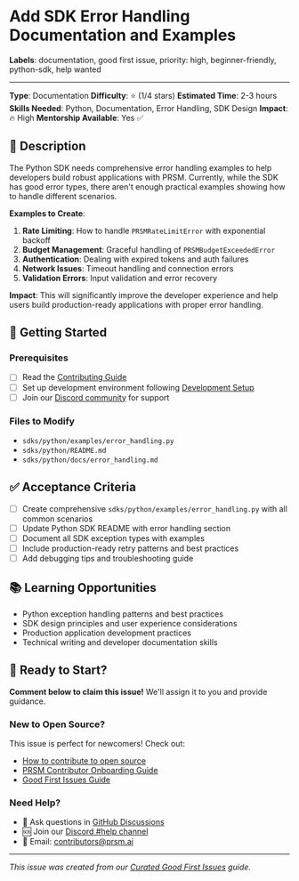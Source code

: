# Add SDK Error Handling Documentation and Examples

**Labels**: documentation, good first issue, priority: high, beginner-friendly, python-sdk, help wanted

---
**Type**: Documentation
**Difficulty**: ⭐ (1/4 stars)
**Estimated Time**: 2-3 hours
**Skills Needed**: Python, Documentation, Error Handling, SDK Design
**Impact**: 🔥 High
**Mentorship Available**: Yes ✅

## 📝 Description

The Python SDK needs comprehensive error handling examples to help developers build robust applications with PRSM. Currently, while the SDK has good error types, there aren't enough practical examples showing how to handle different scenarios.

**Examples to Create**:
1. **Rate Limiting**: How to handle `PRSMRateLimitError` with exponential backoff
2. **Budget Management**: Graceful handling of `PRSMBudgetExceededError`
3. **Authentication**: Dealing with expired tokens and auth failures
4. **Network Issues**: Timeout handling and connection errors
5. **Validation Errors**: Input validation and error recovery

**Impact**: This will significantly improve the developer experience and help users build production-ready applications with proper error handling.

## 🚀 Getting Started

### Prerequisites
- [ ] Read the [Contributing Guide](CONTRIBUTING.md)
- [ ] Set up development environment following [Development Setup](docs/DEVELOPMENT_SETUP.md)
- [ ] Join our [Discord community](https://discord.gg/prsm-ai) for support

### Files to Modify
- `sdks/python/examples/error_handling.py`
- `sdks/python/README.md`
- `sdks/python/docs/error_handling.md`

## ✅ Acceptance Criteria

- [ ] Create comprehensive `sdks/python/examples/error_handling.py` with all common scenarios
- [ ] Update Python SDK README with error handling section
- [ ] Document all SDK exception types with examples
- [ ] Include production-ready retry patterns and best practices
- [ ] Add debugging tips and troubleshooting guide

## 📚 Learning Opportunities

- Python exception handling patterns and best practices
- SDK design principles and user experience considerations
- Production application development practices
- Technical writing and developer documentation skills

## 🤝 Ready to Start?

**Comment below to claim this issue!** We'll assign it to you and provide guidance.

### New to Open Source?
This issue is perfect for newcomers! Check out:
- [How to contribute to open source](https://opensource.guide/how-to-contribute/)
- [PRSM Contributor Onboarding Guide](docs/CONTRIBUTOR_ONBOARDING.md)
- [Good First Issues Guide](docs/CURATED_GOOD_FIRST_ISSUES.md)

### Need Help?
- 💬 Ask questions in [GitHub Discussions](https://github.com/PRSM-AI/prsm/discussions)
- 🆘 Join our [Discord #help channel](https://discord.gg/prsm-ai)
- 📧 Email: contributors@prsm.ai

---

*This issue was created from our [Curated Good First Issues](docs/CURATED_GOOD_FIRST_ISSUES.md) guide.*
